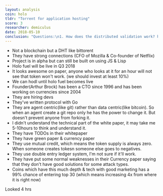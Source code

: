 ```yaml
---
layout: analysis
coin: holo
tldr: "Torrent for application hosting"
score: 3
researcher: demiculus
date: 2018-05-10
conclusion: "Questions:\n1. How does the distributed validation work? https://youtu.be/hyCtYrHJebs?t=4m30s\n2. There are more misc people on the team than developers, is this good?\n3. They say holo is not a token, not a coin but a mutual credit. I didn\'t understand the difference. https://www.youtube.com/watch?v=hn7aWuerBB8\n4. - \"App Providers go through real world identity verification when they sign their agreements for hosting apps on Holo.\" how is it decentralized? (they also mention that it will start semi-centralized and gradually holo will stop existing and holochain will become completely decentralized."
---
```


- Not a blockchain but a DHT like bittorent
- They have strong connections (CFO of Mozilla & Co-founder of Netflix)
- Project is in alpha but can still be built on using JS & Lisp
- Holo fuel will be live in Q3 2018
- It looks awesome on paper, anyone who looks at it for an hour will not see that token won't work. (we should invest at least 10%)
- We can hodl until holo fuel becomes live
- Founder(Arthur Brock) has been a CTO since 1996 and has been working on currencies since 2004
- They are hiring devs
- They've written protocol with Go
- They are agent centric(like git) rather than data centric(like bitcoin). So when an agent create a git repo only he has the power to change it. But doesn't prevent anyone from forking it.
- I didn't understand the technical part of the white paper, it may take me 5-10hours to think and understand it.
- They have TODOs in their whitepaper
- They have green paper & currency paper
- They use mutual credit, which means the token supply is always zero. When someone creates tokesn someone else goes to negatives.
- They use double entry ledger system, I'm not sure if it'll work.
- They have put some normal weaknesses in their Currency paper saying that they don't have good solutions for some attack types.
- Coins which have this much depth & tech with good marketing has a 99% chance of entering top 30 (which means increasing 4x from where it is right now)

Looked 4 hrs
